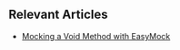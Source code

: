 ## Relevant Articles

- [Mocking a Void Method with EasyMock](https://www.baeldung.com/easymock-mocking-void-method)

